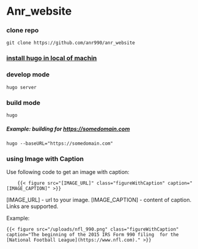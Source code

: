 
# Anr_website

### clone repo

	git clone https://github.com/anr990/anr_website

### [install hugo in local of machin](https://gohugo.io/getting-started/installing/)

### develop mode

	hugo server

### build mode


	hugo

##### Example: building for https://somedomain.com

	hugo --baseURL="https://somedomain.com"


### using Image with Caption
Use following code to get an image with caption:

		{{< figure src="[IMAGE_URL]" class="figureWithCaption" caption="[IMAGE_CAPTION]" >}}

[IMAGE_URL] - url to your image.
[IMAGE_CAPTION] - content of caption. Links are supported.

Example:

	{{< figure src="/uploads/nfl_990.png" class="figureWithCaption" caption="The beginning of the 2015 IRS Form 990 filing  for the [National Football League](https://www.nfl.com)." >}}
